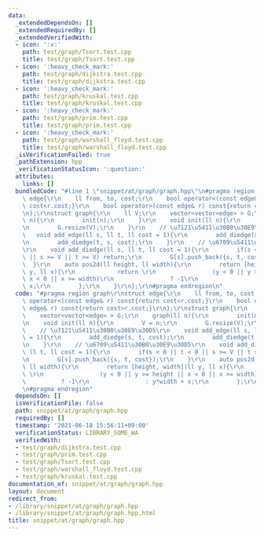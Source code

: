 ```yaml
---
data:
  _extendedDependsOn: []
  _extendedRequiredBy: []
  _extendedVerifiedWith:
  - icon: ':x:'
    path: test/graph/Tsort.test.cpp
    title: test/graph/Tsort.test.cpp
  - icon: ':heavy_check_mark:'
    path: test/graph/dijkstra.test.cpp
    title: test/graph/dijkstra.test.cpp
  - icon: ':heavy_check_mark:'
    path: test/graph/kruskal.test.cpp
    title: test/graph/kruskal.test.cpp
  - icon: ':heavy_check_mark:'
    path: test/graph/prim.test.cpp
    title: test/graph/prim.test.cpp
  - icon: ':heavy_check_mark:'
    path: test/graph/warshall_floyd.test.cpp
    title: test/graph/warshall_floyd.test.cpp
  _isVerificationFailed: true
  _pathExtension: hpp
  _verificationStatusIcon: ':question:'
  attributes:
    links: []
  bundledCode: "#line 1 \"snippet/at/graph/graph.hpp\"\n#pragma region graph\r\nstruct\
    \ edge{\r\n    ll from, to, cost;\r\n    bool operator<(const edge& r) const{return\
    \ cost<r.cost;}\r\n    bool operator>(const edge& r) const{return cost>r.cost;}\r\
    \n};\r\nstruct graph{\r\n    ll V;\r\n    vector<vector<edge> > G;\r\n    graph(ll\
    \ n){\r\n        init(n);\r\n    }\r\n    void init(ll n){\r\n        V = n;\r\
    \n        G.resize(V);\r\n    }\r\n    // \u7121\u5411\u30B0\u30E9\u30D5\r\n \
    \   void add_edge(ll s, ll t, ll cost = 1){\r\n        add_diedge(s, t, cost);\r\
    \n        add_diedge(t, s, cost);\r\n    }\r\n    // \u6709\u5411\u30B0\u30E9\u30D5\
    \r\n    void add_diedge(ll s, ll t, ll cost = 1){\r\n        if(s < 0 || t < 0\
    \ || s >= V || t >= V) return;\r\n        G[s].push_back({s, t, cost});\r\n  \
    \  }\r\n    auto pos2d(ll height, ll width){\r\n        return [height, width](ll\
    \ y, ll x){\r\n            return \r\n                (y < 0 || y >= height ||\
    \ x < 0 || x >= width)\r\n                ? -1\r\n                : y*width +\
    \ x;\r\n        };\r\n    }\r\n};\r\n#pragma endregion\n"
  code: "#pragma region graph\r\nstruct edge{\r\n    ll from, to, cost;\r\n    bool\
    \ operator<(const edge& r) const{return cost<r.cost;}\r\n    bool operator>(const\
    \ edge& r) const{return cost>r.cost;}\r\n};\r\nstruct graph{\r\n    ll V;\r\n\
    \    vector<vector<edge> > G;\r\n    graph(ll n){\r\n        init(n);\r\n    }\r\
    \n    void init(ll n){\r\n        V = n;\r\n        G.resize(V);\r\n    }\r\n\
    \    // \u7121\u5411\u30B0\u30E9\u30D5\r\n    void add_edge(ll s, ll t, ll cost\
    \ = 1){\r\n        add_diedge(s, t, cost);\r\n        add_diedge(t, s, cost);\r\
    \n    }\r\n    // \u6709\u5411\u30B0\u30E9\u30D5\r\n    void add_diedge(ll s,\
    \ ll t, ll cost = 1){\r\n        if(s < 0 || t < 0 || s >= V || t >= V) return;\r\
    \n        G[s].push_back({s, t, cost});\r\n    }\r\n    auto pos2d(ll height,\
    \ ll width){\r\n        return [height, width](ll y, ll x){\r\n            return\
    \ \r\n                (y < 0 || y >= height || x < 0 || x >= width)\r\n      \
    \          ? -1\r\n                : y*width + x;\r\n        };\r\n    }\r\n};\r\
    \n#pragma endregion"
  dependsOn: []
  isVerificationFile: false
  path: snippet/at/graph/graph.hpp
  requiredBy: []
  timestamp: '2021-06-18 15:56:11+09:00'
  verificationStatus: LIBRARY_SOME_WA
  verifiedWith:
  - test/graph/dijkstra.test.cpp
  - test/graph/prim.test.cpp
  - test/graph/Tsort.test.cpp
  - test/graph/warshall_floyd.test.cpp
  - test/graph/kruskal.test.cpp
documentation_of: snippet/at/graph/graph.hpp
layout: document
redirect_from:
- /library/snippet/at/graph/graph.hpp
- /library/snippet/at/graph/graph.hpp.html
title: snippet/at/graph/graph.hpp
---
```

